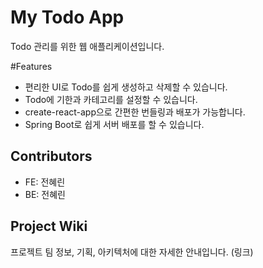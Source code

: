 # My Todo App

Todo 관리를 위한 웹 애플리케이션입니다.

#Features

- 편리한 UI로 Todo를 쉽게 생성하고 삭제할 수 있습니다.
- Todo에 기한과 카테고리를 설정할 수 있습니다.
- create-react-app으로 간편한 번들링과 배포가 가능합니다.
- Spring Boot로 쉽게 서버 배포를 할 수 있습니다.

## Contributors

- FE: 전혜린
- BE: 전혜린

## Project Wiki

프로젝트 팀 정보, 기획, 아키텍처에 대한 자세한 안내입니다.
(링크)
